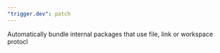 ```yaml
---
"trigger.dev": patch
---
```


Automatically bundle internal packages that use file, link or workspace protocl
